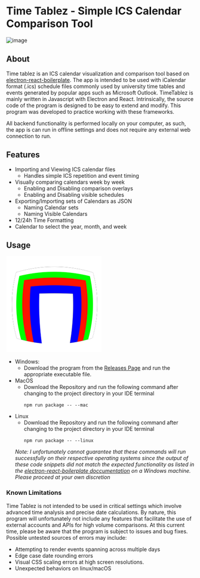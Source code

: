 # Time Tablez - Simple ICS Calendar Comparison Tool
![image](https://github.com/zzz-Ricky/time-tablez/assets/120093810/543dbaf1-3615-474d-9290-c43c32aa434f)
## About
Time tablez is an ICS calendar visualization and comparison tool based on [electron-react-boilerplate](https://github.com/electron-react-boilerplate/electron-react-boilerplate).
The app is intended to be used with iCalendar format (.ics) schedule files commonly used by university time tables and events generated by popular apps such as Microsoft Outlook.
TimeTablez is mainly written in Javascript with Electron and React. Intrinsically, the source code of the program is designed to be easy to extend and modify. 
This program was developed to practice working with these frameworks.

All backend functionality is performed locally on your computer, as such, the app is can run in offline settings and does not require any external web connection to run.
## Features
- Importing and Viewing ICS calendar files
	- Handles simple ICS repetition and event timing
- Visually comparing calendars week by week
	- Enabling and Disabling comparison overlays
	- Enabling and Disabling visible schedules
- Exporting/Importing sets of Calendars as JSON
	- Naming Calendar sets
	- Naming Visible Calendars
- 12/24h Time Formatting
- Calendar to select the year, month, and week
## Usage

![image](https://github.com/zzz-Ricky/time-tablez/blob/main/assets/icon.png)
- Windows:
    - Download the program from the [Releases Page](https://github.com/zzz-Ricky/time-tablez/releases) and run the appropriate executable file.
- MacOS
    - Download the Repository and run the following command after changing to the project directory in your IDE terminal
      ```
      npm run package -- --mac
      ```
- Linux
  - Download the Repository and run the following command after changing to the project directory in your IDE terminal
    ```
    npm run package -- --linux
    ```
  *Note: I unfortunately cannot guarantee that these commands will run successfully on their respective operating systems since the output of these code snippets did not match the expected functionality as listed in the [electron-react-boilerplate doccumentation](https://electron-react-boilerplate.js.org/docs/packaging) on a Windows machine. Please proceed at your own discretion*
### Known Limitations
Time Tablez is not intended to be used in critical settings which involve advanced time analysis and precise date calculations.
By nature, this program will unfortunately not include any features that facilitate the use of external accounts and APIs for high volume comparisons.
At this current time, please be aware that the program is subject to issues and bug fixes.
Possible untested sources of errors may include:
 - Attempting to render events spanning across multiple days
 - Edge case date rounding errors
 - Visual CSS scaling errors at high screen resolutions.
 - Unexpected behaviors on linux/macOS
